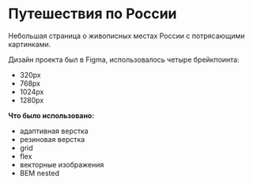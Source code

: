 # Путешествия по России

Небольшая страница о живописных местах России с потрясающими картинками.

Дизайн проекта был в Figma, использовалось четыре брейкпоинта:

- 320px
- 768px
- 1024px
- 1280px

**Что было использовано:**

- адаптивная верстка
- резиновая верстка
- grid
- flex
- векторные изображения
- BEM nested
